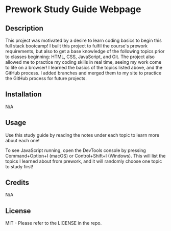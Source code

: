 # Prework Study Guide Webpage

## Description

This project was motivated by a desire to learn coding basics to begin this full stack bootcamp! I built this project to fulfil the course's prework requirements, but also to get a base knowledge of the following topics prior to classes beginning: HTML, CSS, JavaScript, and Git. The project also allowed me to practice my coding skills in real time, seeing my work come to life on a browser! I learned the basics of the topics listed above, and the GitHub process. I added branches and merged them to my site to practice the GitHub process for future projects.

## Installation

N/A

## Usage

Use this study guide by reading the notes under each topic to learn more about each one!

To see JavaScript running, open the DevTools console by pressing Command+Option+I (macOS) or Control+Shift+I (Windows). This will list the topics I learned about from prework, and it will randomly choose one topic to study first!

## Credits

N/A

## License

MIT - Please refer to the LICENSE in the repo.
